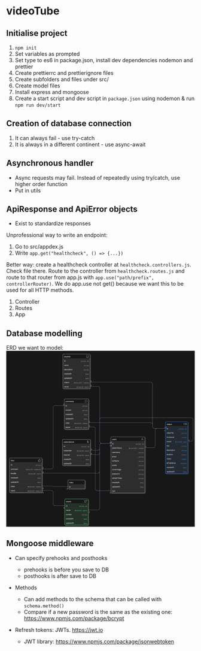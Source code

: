 # videoTube

## Initialise project

1. `npm init`
2. Set variables as prompted
3. Set type to es6 in package.json, install dev dependencies nodemon and prettier
4. Create prettierrc and prettierignore files
5. Create subfolders and files under src/
6. Create model files
7. Install express and mongoose
8. Create a start script and dev script in `package.json` using nodemon & run `npm run dev/start`

## Creation of database connection

1. It can always fail - use try-catch
2. It is always in a different continent - use async-await

## Asynchronous handler

- Async requests may fail. Instead of repeatedly using try/catch, use higher order function
- Put in utils

## ApiResponse and ApiError objects

- Exist to standardize responses

Unprofessional way to write an endpoint:

1. Go to src/appdex.js
2. Write `app.get("healthcheck", () => {...})`

Better way: create a healthcheck controller at `healthcheck.controllers.js`. Check file there. Route to the controller from `healthcheck.routes.js` and route to that router from app.js with `app.use("path/prefix", controllerRouter)`. We do app.use not get() because we want this to be used for all HTTP methods.

1. Controller
2. Routes
3. App

## Database modelling

ERD we want to model:
![ERD local image](public/db_model.png)

## Mongoose middleware

- Can specify prehooks and posthooks

  - prehooks is before you save to DB
  - posthooks is after save to DB

- Methods

  - Can add methods to the schema that can be called with `schema.method()`
  - Compare if a new password is the same as the existing one: https://www.npmjs.com/package/bcrypt

- Refresh tokens: JWTs. https://jwt.io
  - JWT library: https://www.npmjs.com/package/jsonwebtoken
